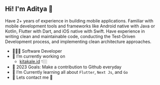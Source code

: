 ## Hi! I'm Aditya 👋

Have 2+ years of experience in building mobile applications. Familiar with mobile development tools and frameworks like Android native with Java or Kotlin, Flutter with Dart, and iOS native with Swift. Have experience in writing clean and maintainable code, conducting the Test-Driven Development process, and implementing clean architecture approaches.

* 👨🏻‍💻 Software Developer
* 🔭 I’m currently working on 
  - [kitakale.id](#kitakale.id) 👇🏼
* 🎯 2023 Goals: Make a contribution to Github everyday
* 🌱 I’m Currently learning all about `Flutter`, `Next Js`, and `Go`
* 💬 Lets contact me 🤭

[email]: yamani:yamaniyuda@gmail.com
[linkedin]: https://www.linkedin.com/in/yamani-yuda-989300219/
